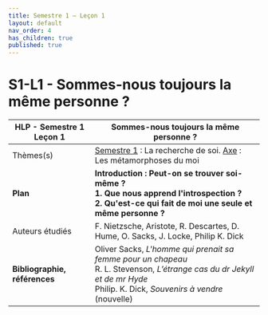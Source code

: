 ```yaml
---
title: Semestre 1 – Leçon 1
layout: default
nav_order: 4
has_children: true
published: true
---
```

# S1-L1 - Sommes-nous toujours la même personne ? 

| HLP - Semestre 1 Leçon 1       | Sommes-nous toujours la même personne ? |
| ----------------------------- | ------------------------------------- |
| Thèmes(s)                     | <u>Semestre 1</u> : La recherche de soi. <u>Axe</u> : Les métamorphoses du moi  |
| **Plan**                      | **Introduction : Peut-on se trouver soi-même ? <br>1. Que nous apprend l'introspection ?<br />2. Qu'est-ce qui fait de moi une seule et même personne ?** |
| Auteurs étudiés               | F. Nietzsche, Aristote, R. Descartes, D. Hume, O. Sacks, J. Locke, Philip K. Dick |
| **Bibliographie, références** | Oliver Sacks, *L'homme qui prenait sa femme pour un chapeau*<br>R. L. Stevenson, *L’étrange cas du dr Jekyll et de mr Hyde*<br>Philip. K. Dick, *Souvenirs à vendre* (nouvelle) |